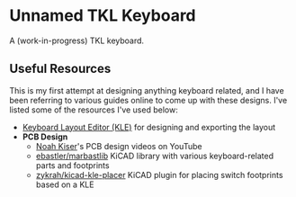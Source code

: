 # Unnamed TKL Keyboard

A (work-in-progress) TKL keyboard.

## Useful Resources

This is my first attempt at designing anything keyboard related, and I have been referring to various guides online to come up with these designs. I've listed some of the resources I've used below:

- [Keyboard Layout Editor (KLE)](http://www.keyboard-layout-editor.com/) for designing and exporting the layout
- **PCB Design**
  - [Noah Kiser](https://www.youtube.com/@noahkiser)'s PCB design videos on YouTube
  - [ebastler/marbastlib](https://github.com/ebastler/marbastlib) KiCAD library with various keyboard-related parts and footprints
  - [zykrah/kicad-kle-placer](https://github.com/zykrah/kicad-kle-placer) KiCAD plugin for placing switch footprints based on a KLE
